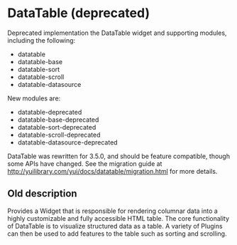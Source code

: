 DataTable (deprecated)
======================

Deprecated implementation the DataTable widget and supporting modules, including
the following:

* datatable
* datatable-base
* datatable-sort
* datatable-scroll
* datatable-datasource

New modules are:

* datatable-deprecated
* datatable-base-deprecated
* datatable-sort-deprecated
* datatable-scroll-deprecated
* datatable-datasource-deprecated

DataTable was rewritten for 3.5.0, and should be feature compatible, though some
APIs have changed.  See the migration guide at
http://yuilibrary.com/yui/docs/datatable/migration.html for more details.

Old description
---------------

Provides a Widget that is responsible for rendering columnar data into a highly
customizable and fully accessible HTML table. The core functionality of
DataTable is to visualize structured data as a table. A variety of Plugins can
then be used to add features to the table such as sorting and scrolling.
